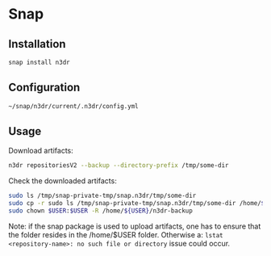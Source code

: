 # Snap

## Installation

```bash
snap install n3dr
```

## Configuration

```bash
~/snap/n3dr/current/.n3dr/config.yml
```

## Usage

Download artifacts:

```bash
n3dr repositoriesV2 --backup --directory-prefix /tmp/some-dir
```

Check the downloaded artifacts:

```bash
sudo ls /tmp/snap-private-tmp/snap.n3dr/tmp/some-dir
sudo cp -r sudo ls /tmp/snap-private-tmp/snap.n3dr/tmp/some-dir /home/${USER}/n3dr-backup
sudo chown $USER:$USER -R /home/${USER}/n3dr-backup
```

Note: if the snap package is used to upload artifacts, one has to ensure that
the folder resides in the /home/$USER folder. Otherwise a:
`lstat <repository-name>: no such file or directory` issue could occur.
